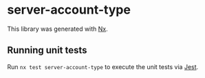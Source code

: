 # server-account-type

This library was generated with [Nx](https://nx.dev).

## Running unit tests

Run `nx test server-account-type` to execute the unit tests via [Jest](https://jestjs.io).
